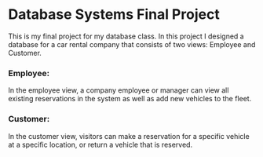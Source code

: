 # Database Systems Final Project
This is my final project for my database class. In this project I designed a database for a car rental company that consists of two views: Employee and Customer.

### Employee:
In the employee view, a company employee or manager can view all existing reservations in the system as well as add new vehicles to the fleet.

### Customer:
In the customer view, visitors can make a reservation for a specific vehicle at a specific location, or return a vehicle that is reserved.





